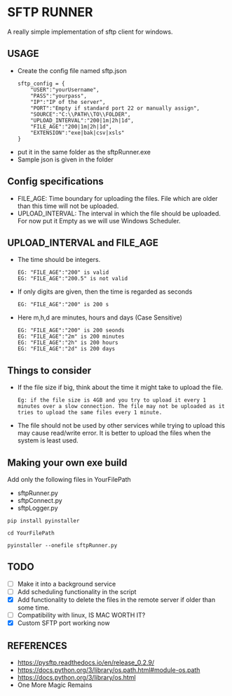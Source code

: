 # SFTP RUNNER
A really simple implementation of sftp client for windows.

## USAGE

- Create the config file named sftp.json
    ```
    sftp_config = {
        "USER":"yourUsername",
        "PASS":"yourpass",
        "IP":"IP of the server",
        "PORT":"Empty if standard port 22 or manually assign",
        "SOURCE":"C:\\PATH\\TO\\FOLDER",
        "UPLOAD_INTERVAL":"200|1m|2h|1d",
        "FILE_AGE":"200|1m|2h|1d",
        "EXTENSION":"exe|bak|csv|xsls"
    }
    ```
- put it in the same folder as the sftpRunner.exe
- Sample json is given in the folder

## Config specifications

  - FILE_AGE: Time boundary for uploading the files. File which are older than this time will not be uploaded.
  - UPLOAD_INTERVAL: The interval in which the file should be uploaded. For now put it Empty as we will use Windows Scheduler.

## UPLOAD_INTERVAL and FILE_AGE


- The time should be integers.
  
    ```
    EG: "FILE_AGE":"200" is valid 
    EG: "FILE_AGE":"200.5" is not valid 
    ```
- If only digits are given, then the time is regarded as seconds
  
    ```
    EG: "FILE_AGE":"200" is 200 s
    ```
- Here m,h,d are minutes, hours and days (Case Sensitive)
  
    ```
    EG: "FILE_AGE":"200" is 200 seonds
    EG: "FILE_AGE":"2m" is 200 minutes
    EG: "FILE_AGE":"2h" is 200 hours
    EG: "FILE_AGE":"2d" is 200 days
    ```

## Things to consider

- If the file size if big, think about the time it might take to upload the file. 
  
  ```
  Eg: if the file size is 4GB and you try to upload it every 1 minutes over a slow connection. The file may not be uploaded as it tries to upload the same files every 1 minute.
  ```
- The file should not be used by other services while trying to upload this may cause read/write error. It is better to upload the files when the system is least used.

## Making your own exe build

Add only the following files in YourFilePath
- sftpRunner.py
- sftpConnect.py
- sftpLogger.py

```
pip install pyinstaller

cd YourFilePath

pyinstaller --onefile sftpRunner.py

```

## TODO
- [ ] Make it into a background service
- [ ] Add scheduling functionality in the script
- [x] Add functionality to delete the files in the remote server if older than some time.
- [ ] Compatibility with linux, IS MAC WORTH IT?
- [x] Custom SFTP port working now

## REFERENCES
- https://pysftp.readthedocs.io/en/release_0.2.9/
- https://docs.python.org/3/library/os.path.html#module-os.path
- https://docs.python.org/3/library/os.html
- One More Magic Remains